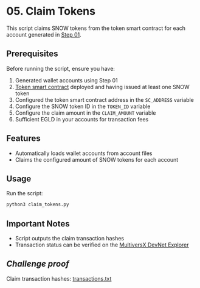 # 05. Claim Tokens

This script claims SNOW tokens from the token smart contract for each account generated in [Step 01](../01_generate_accounts/README.md).

## Prerequisites

Before running the script, ensure you have:

1. Generated wallet accounts using Step 01
2. [Token smart contract](https://github.com/413x5/mx-wcc24-rs/tree/main) deployed and having issued at least one SNOW token
3. Configured the token smart contract address in the `SC_ADDRESS` variable
3. Configure the SNOW token ID in the `TOKEN_ID` variable
4. Configure the claim amount in the `CLAIM_AMOUNT` variable
5. Sufficient EGLD in your accounts for transaction fees

## Features

- Automatically loads wallet accounts from account files
- Claims the configured amount of SNOW tokens for each account

## Usage

Run the script:

```bash
python3 claim_tokens.py
```

## Important Notes

- Script outputs the claim transaction hashes
- Transaction status can be verified on the [MultiversX DevNet Explorer](https://devnet-explorer.multiversx.com)

## *Challenge proof*

Claim transaction hashes: [transactions.txt](transactions.txt)
